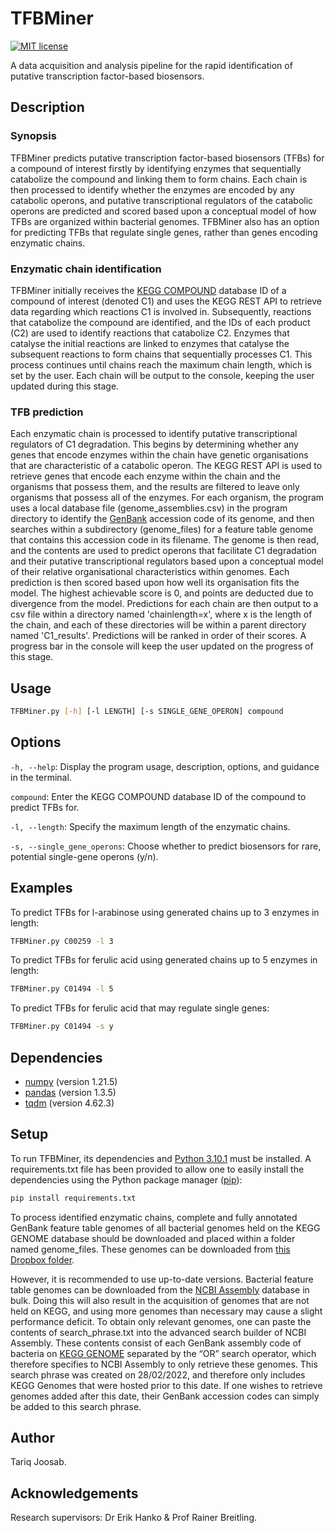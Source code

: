 # TFBMiner
[![MIT license](https://img.shields.io/badge/License-MIT-blue.svg)](https://lbesson.mit-license.org/)

A data acquisition and analysis pipeline for the rapid identification of putative transcription factor-based biosensors.
## Description

### Synopsis
TFBMiner predicts putative transcription factor-based biosensors (TFBs) for a compound of interest firstly by identifying enzymes that sequentially catabolize the compound and linking them to form chains. Each chain is then processed to identify whether the enzymes are encoded by any catabolic operons, and putative transcriptional regulators of the catabolic operons are predicted and scored based upon a conceptual model of how TFBs are organized within bacterial genomes. TFBMiner also has an option for predicting TFBs that regulate single genes, rather than genes encoding enzymatic chains.

### Enzymatic chain identification
TFBMiner initially receives the [KEGG COMPOUND](https://www.genome.jp/kegg/compound/) database ID of a compound of interest (denoted C1) and uses the KEGG REST API to retrieve data regarding which reactions C1 is involved in. Subsequently, reactions that catabolize the compound are identified, and the IDs of each product (C2) are used to identify reactions that catabolize C2. Enzymes that catalyse the initial reactions are linked to enzymes that catalyse the subsequent reactions to form chains that sequentially processes C1. This process continues until chains reach the maximum chain length, which is set by the user. Each chain will be output to the console, keeping the user updated during this stage.

### TFB prediction
Each enzymatic chain is processed to identify putative transcriptional regulators of C1 degradation. This begins by determining whether any genes that encode enzymes within the chain have genetic organisations that are characteristic of a catabolic operon. The KEGG REST API is used to retrieve genes that encode each enzyme within the chain and the organisms that possess them, and the results are filtered to leave only organisms that possess all of the enzymes. For each organism, the program uses a local database file (genome_assemblies.csv) in the program directory to identify the [GenBank](https://www.ncbi.nlm.nih.gov/genbank/) accession code of its genome, and then searches within a subdirectory (genome_files) for a feature table genome that contains this accession code in its filename. The genome is then read, and the contents are used to predict operons that facilitate C1 degradation and their putative transcriptional regulators based upon a conceptual model of their relative organisational characteristics within genomes. Each prediction is then scored based upon how well its organisation fits the model. The highest achievable score is 0, and points are deducted due to divergence from the model. Predictions for each chain are then output to a csv file within a directory named 'chainlength=x', where x is the length of the chain, and each of these directories will be within a parent directory named 'C1_results'. Predictions will be ranked in order of their scores. A progress bar in the console will keep the user updated on the progress of this stage.

## Usage
```sh
TFBMiner.py [-h] [-l LENGTH] [-s SINGLE_GENE_OPERON] compound
```

## Options
```-h, --help```: Display the program usage, description, options, and guidance in the terminal.

```compound```: Enter the KEGG COMPOUND database ID of the compound to predict TFBs for.

```-l, --length```: Specify the maximum length of the enzymatic chains.

```-s, --single_gene_operons```: Choose whether to predict biosensors for rare, potential single-gene operons (y/n).

## Examples
To predict TFBs for l-arabinose using generated chains up to 3 enzymes in length:
```sh 
TFBMiner.py C00259 -l 3
```

To predict TFBs for ferulic acid using generated chains up to 5 enzymes in length:

```sh
TFBMiner.py C01494 -l 5
```

To predict TFBs for ferulic acid that may regulate single genes:

```sh
TFBMiner.py C01494 -s y
```

## Dependencies
- [numpy](https://numpy.org/) (version 1.21.5)
- [pandas](https://pandas.pydata.org/) (version 1.3.5)
- [tqdm](https://github.com/tqdm/tqdm) (version 4.62.3)

## Setup
To run TFBMiner, its dependencies and [Python 3.10.1](https://www.python.org/downloads/release/python-3101/) must be installed. A requirements.txt file has been provided to allow one to easily install the dependencies using the Python package manager ([pip](https://pypi.org/project/pip/)):

```sh
pip install requirements.txt
```

To process identified enzymatic chains, complete and fully annotated GenBank feature table genomes of all bacterial genomes held on the KEGG GENOME database should be downloaded and placed within a folder named genome_files. These genomes can be downloaded from [this Dropbox folder](https://www.dropbox.com/sh/ezo6ahj033cev8b/AADm-bC728rD0l9PTgPA9bgpa?dl=0). 

However, it is recommended to use up-to-date versions. Bacterial feature table genomes can be downloaded from the [NCBI Assembly](https://www.ncbi.nlm.nih.gov/assembly) database in bulk. Doing this will also result in the acquisition of genomes that are not held on KEGG, and using more genomes than necessary may cause a slight performance deficit. To obtain only relevant genomes, one can paste the contents of search_phrase.txt into the advanced search builder of NCBI Assembly. These contents consist of each GenBank assembly code of bacteria on [KEGG GENOME](https://www.genome.jp/kegg/genome/) separated by the “OR” search operator, which therefore specifies to NCBI Assembly to only retrieve these genomes. This search phrase was created on 28/02/2022, and therefore only includes KEGG Genomes that were hosted prior to this date. If one wishes to retrieve genomes added after this date, their GenBank accession codes can simply be added to this search phrase.

## Author
Tariq Joosab.

## Acknowledgements
Research supervisors: Dr Erik Hanko & Prof Rainer Breitling.
